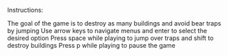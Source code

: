 Instructions:

The goal of the game is to destroy as many buildings and avoid bear traps by jumping
Use arrow keys to navigate menus and enter to select the desired option
Press space while playing to jump over traps and shift to destroy buildings
Press p while playing to pause the game
